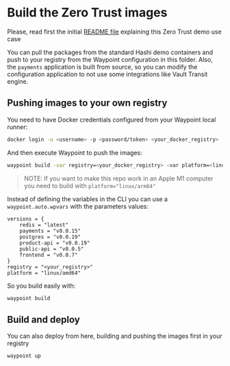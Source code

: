 # Build the Zero Trust images

Please, read first the initial [README file](../../README.md) explaining this Zero Trust demo use case

You can pull the packages from the standard Hashi demo containers and push to your registry from the Waypoint configuration in this folder. Also, the `payments` application is built from source, so you can modify the configuration application to not use some integrations like Vault Transit engine.

## Pushing images to your own registry

You need to have Docker credentials configured from your Waypoint local runner:

```bash
docker login -u <username> -p <password/token> <your_docker_registry>
```

And then execute Waypoint to push the images:
```bash
waypoint build -var registry=<your_docker_registry> -var platform=<linux/amd64_or_linux/arm64>
```

> NOTE: If you want to make this repo work in an Apple M1 computer you need to build with `platform="linux/arm64"`

Instead of defining the variables in the CLI you can use a `waypoint.auto.wpvars` with the parameters values:
```
versions = {
    redis = "latest"
    payments = "v0.0.15"
    postgres = "v0.0.19"
    product-api = "v0.0.19"
    public-api = "v0.0.5"
    frontend = "v0.0.7"
}
registry = "<your_registry>"
platform = "linux/amd64"
```

So you build easily with:
```bash
waypoint build
```

## Build and deploy

You can also deploy from here, building and pushing the images first in your registry

```bash
waypoint up
```



